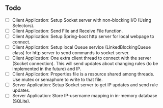 ## Todo
- [ ] Client Application: Setup Socket server with non-blocking I/O (Using Selectors).
- [ ] Client Application: Send File and Receive File function.
- [ ] Client Application: Setup Spring-boot http server for local webpage to connect.
- [ ] Client Application: Setup local Queue service (LinkedBlockingQueue class) for http server to send commands to socket server.
- [ ] Client Application: One extra client thread to connect with the server (Socket connection). This will send updates about changing rules (to be implemented in the future) and IP.
- [ ] Client Application: Properties file is a resource shared among threads. Use mutex or semaphore to write to that file.
- [ ] Server Application: Setup Socket server to get IP updates and send rule updates.
- [ ] Server Application: Store IP-username mapping in in-memory database (SQLite).
